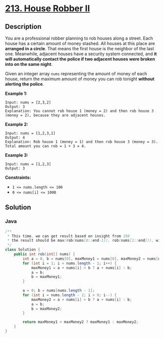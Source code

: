 # [213. House Robber II](https://leetcode.com/problems/house-robber-ii/description/)

## Description
You are a professional robber planning to rob houses along a street. Each house has a certain amount of money stashed. All houses at this place are **arranged in a circle**. That means the first house is the neighbor of the last one. Meanwhile, adjacent houses have a security system connected, and **it will automatically contact the police if two adjacent houses were broken into on the same night**.

Given an integer array `nums` representing the amount of money of each house, return the maximum amount of money you can rob tonight **without alerting the police**.

**Example 1:**
```
Input: nums = [2,3,2]
Output: 3
Explanation: You cannot rob house 1 (money = 2) and then rob house 3 (money = 2), because they are adjacent houses.
```

**Example 2:**
```
Input: nums = [1,2,3,1]
Output: 4
Explanation: Rob house 1 (money = 1) and then rob house 3 (money = 3).
Total amount you can rob = 1 + 3 = 4.
```

**Example 3:**
```
Input: nums = [1,2,3]
Output: 3
```

**Constraints:**
+ `1 <= nums.length <= 100`
+ `0 <= nums[i] <= 1000`

## Solution
### Java
```java
/**
 * This time, we can get result based on insight from 198
 * the result should be max(rob(nums[0::end-1]), rob(nums[1::end])), with rob of 198 here
 */
class Solution {
    public int rob(int[] nums) {
        int a = 0, b = nums[0], maxMoney1 = nums[0], maxMoney2 = nums[nums.length - 1];
        for (int i = 1; i < nums.length - 1; i++) {
            maxMoney1 = a + nums[i] > b ? a + nums[i] : b;
            a = b;
            b = maxMoney1;
        }
        
        a = 0; b = nums[nums.length - 1];
        for (int i = nums.length - 2; i > 0; i--) {
            maxMoney2 = a + nums[i] > b ? a + nums[i] : b;
            a = b;
            b = maxMoney2;
        }

        return maxMoney1 > maxMoney2 ? maxMoney1 : maxMoney2;
    }
}
```
